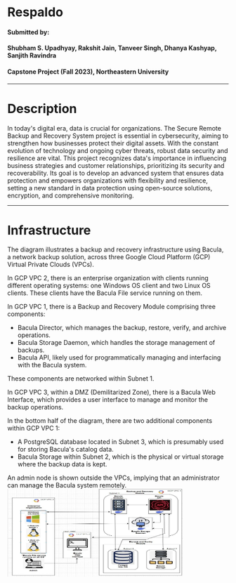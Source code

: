 # Respaldo<br>
#### Submitted by:<br>
#### Shubham S. Upadhyay, Rakshit Jain, Tanveer Singh, Dhanya Kashyap, Sanjith Ravindra<br>
#### Capstone Project (Fall 2023), Northeastern University<br>
------------------------------------------------------------------------------------------
# Description
In today's digital era, data is crucial for organizations. The Secure Remote Backup and Recovery
System project is essential in cybersecurity, aiming to strengthen how businesses protect their
digital assets. With the constant evolution of technology and ongoing cyber threats, robust data
security and resilience are vital. This project recognizes data's importance in influencing 
business strategies and customer relationships, prioritizing its security and recoverability.
Its goal is to develop an advanced system that ensures data protection and empowers
organizations with flexibility and resilience, setting a new standard in data protection
using open-source solutions, encryption, and comprehensive monitoring.

--------------------------------------------------------------------------------------------
# Infrastructure

The diagram illustrates a backup and recovery infrastructure using Bacula, a network backup solution, across three Google Cloud Platform (GCP) Virtual Private Clouds (VPCs). 

In GCP VPC 2, there is an enterprise organization with clients running different operating systems: one Windows OS client and two Linux OS clients. These clients have the Bacula File service running on them.

In GCP VPC 1, there is a Backup and Recovery Module comprising three components:
- Bacula Director, which manages the backup, restore, verify, and archive operations.
- Bacula Storage Daemon, which handles the storage management of backups.
- Bacula API, likely used for programmatically managing and interfacing with the Bacula system.

These components are networked within Subnet 1.

In GCP VPC 3, within a DMZ (Demilitarized Zone), there is a Bacula Web Interface, which provides a user interface to manage and monitor the backup operations.

In the bottom half of the diagram, there are two additional components within GCP VPC 1:
- A PostgreSQL database located in Subnet 3, which is presumably used for storing Bacula's catalog data.
- Bacula Storage within Subnet 2, which is the physical or virtual storage where the backup data is kept.

An admin node is shown outside the VPCs, implying that an administrator can manage the Bacula system remotely.
<img src= "image/infra.jpeg" height="200" width="400">

